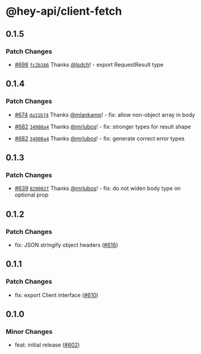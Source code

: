 # @hey-api/client-fetch

## 0.1.5

### Patch Changes

- [#698](https://github.com/hey-api/openapi-ts/pull/698) [`fc2b166`](https://github.com/hey-api/openapi-ts/commit/fc2b166c8f683ece948284cf7a629fcd5b096b40) Thanks [@lsdch](https://github.com/lsdch)! - export RequestResult type

## 0.1.4

### Patch Changes

- [#674](https://github.com/hey-api/openapi-ts/pull/674) [`da31b74`](https://github.com/hey-api/openapi-ts/commit/da31b7424b30e00233df5a3867022832c4981312) Thanks [@mlankamp](https://github.com/mlankamp)! - fix: allow non-object array in body

- [#682](https://github.com/hey-api/openapi-ts/pull/682) [`34980a4`](https://github.com/hey-api/openapi-ts/commit/34980a4dc8269c9256d65984ff29270851689c43) Thanks [@mrlubos](https://github.com/mrlubos)! - fix: stronger types for result shape

- [#682](https://github.com/hey-api/openapi-ts/pull/682) [`34980a4`](https://github.com/hey-api/openapi-ts/commit/34980a4dc8269c9256d65984ff29270851689c43) Thanks [@mrlubos](https://github.com/mrlubos)! - fix: generate correct error types

## 0.1.3

### Patch Changes

- [#639](https://github.com/hey-api/openapi-ts/pull/639) [`820002f`](https://github.com/hey-api/openapi-ts/commit/820002ffe687b01c7a9b2250e19ddbafd1aaed71) Thanks [@mrlubos](https://github.com/mrlubos)! - fix: do not widen body type on optional prop

## 0.1.2

### Patch Changes

- fix: JSON stringify object headers ([#616](https://github.com/hey-api/openapi-ts/pull/616))

## 0.1.1

### Patch Changes

- fix: export Client interface ([#610](https://github.com/hey-api/openapi-ts/pull/610))

## 0.1.0

### Minor Changes

- feat: initial release ([#602](https://github.com/hey-api/openapi-ts/pull/602))

